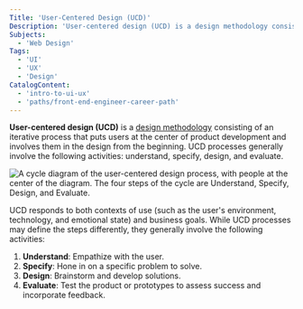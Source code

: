 ```yaml
---
Title: 'User-Centered Design (UCD)'
Description: 'User-centered design (UCD) is a design methodology consisting of an iterative process that puts users at the center of product development and involves them in the design from the beginning.'
Subjects:
  - 'Web Design'
Tags:
  - 'UI'
  - 'UX'
  - 'Design'
CatalogContent:
  - 'intro-to-ui-ux'
  - 'paths/front-end-engineer-career-path'
---
```


**User-centered design (UCD)** is a [design methodology](https://www.codecademy.com/resources/docs/uiux/design-methodologies) consisting of an iterative process that puts users at the center of product development and involves them in the design from the beginning. UCD processes generally involve the following activities: understand, specify, design, and evaluate.

![A cycle diagram of the user-centered design process, with people at the center of the diagram. The four steps of the cycle are Understand, Specify, Design, and Evaluate.](https://static-assets.codecademy.com/Courses/intro-to-ui-and-ux/key-methodologies/user-centered-design.png)

UCD responds to both contexts of use (such as the user's environment, technology, and emotional state) and business goals. While UCD processes may define the steps differently, they generally involve the following activities:

1. **Understand**: Empathize with the user.
2. **Specify**: Hone in on a specific problem to solve.
3. **Design**: Brainstorm and develop solutions.
4. **Evaluate**: Test the product or prototypes to assess success and incorporate feedback.
